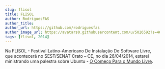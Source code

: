 ```yaml
---
slug: flisol
title: FLISOL
author: RodriguesFAS
author_title: 
author_url: https://github.com/rodriguesfas
author_image_url: https://avatars0.githubusercontent.com/u/5026592?s=460&u=6359726ff185605ce329a262acc9a5390c71e357&v=4
tags: [flisol, 2014]
---
```


Na FLISOL - Festival Latino-Americano De Instalação De Software Livre, que acontecerá no SEST/SENAT Crato – CE, no dia 26/04/2014, estarei ministrando uma palestra sobre Ubuntu - [O Começo Para o Mundo Livre](https://docs.google.com/presentation/d/e/2PACX-1vS893hLpd8_PKAyyOV_QObq5YxSLOra7db1jXmYc8AkdtTxBBN0ZGWs2jgJqNE6_5VZ_8nXPNYqFgyu/pub?start=false&loop=false&delayms=3000&slide=id.p3).
